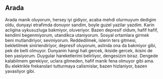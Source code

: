## Arada

Arada manik oluyorum, hersey iyi gidiyor, acaba mehdi olurmuyum dedigim oldu, dunyayi etrafimda donuyor sandim, boyle guzel yazilar yazdim. Karin acligina uykusuzluga bakmiyor, oluveriyor. Bazen depresif oldum, hafif hafif, kendimi begenmiyorum, utandikca utaniyorum. Sosyal ortamlara girmek beni mutlandiriyor, seviniyorum. Reddedilmek, islerin ters gitmesi, bekletilmek sinirlendiriyor, depresif oluyorum, aslinda ona da bakmiyor gibi, pek de belli olmuyor. Dunyanin hangi hali gercek, ikiside gercek, ikisini de ben yasiyorum. Duygular hareketlerimi belirliyor, dengesizim biraz. Dengede kalabilmem gerekiyor, uclara gitmeden, hafif manik fena olmuyor gibi ama. Bu elektrikle frekanslari tutturmaya calismislar, bazen hizlaniyor, bazen yavasliyor gibi. 
